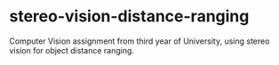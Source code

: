 # stereo-vision-distance-ranging
Computer Vision assignment from third year of University, using stereo vision for object distance ranging.
